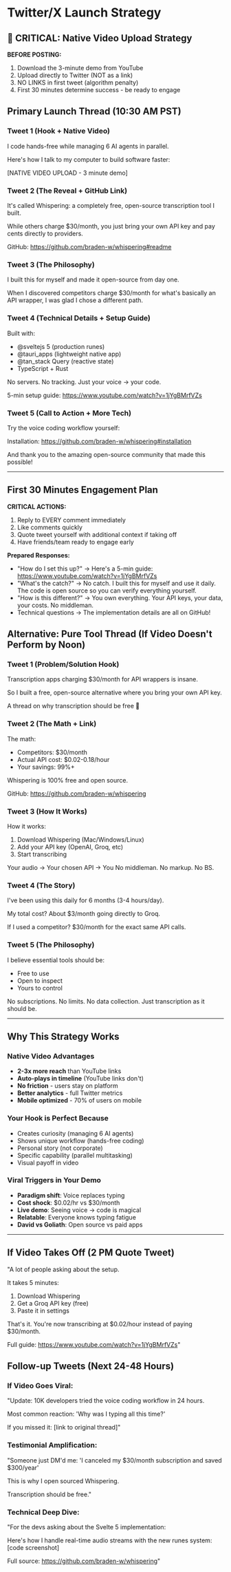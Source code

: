 # Twitter/X Launch Strategy

## 🚨 CRITICAL: Native Video Upload Strategy

**BEFORE POSTING:**
1. Download the 3-minute demo from YouTube
2. Upload directly to Twitter (NOT as a link)
3. NO LINKS in first tweet (algorithm penalty)
4. First 30 minutes determine success - be ready to engage

## Primary Launch Thread (10:30 AM PST)

### Tweet 1 (Hook + Native Video)
I code hands-free while managing 6 AI agents in parallel.

Here's how I talk to my computer to build software faster:

[NATIVE VIDEO UPLOAD - 3 minute demo]

### Tweet 2 (The Reveal + GitHub Link)
It's called Whispering: a completely free, open-source transcription tool I built.

While others charge $30/month, you just bring your own API key and pay cents directly to providers.

GitHub: https://github.com/braden-w/whispering#readme

### Tweet 3 (The Philosophy)
I built this for myself and made it open-source from day one.

When I discovered competitors charge $30/month for what's basically an API wrapper, I was glad I chose a different path.

### Tweet 4 (Technical Details + Setup Guide)
Built with:
- @sveltejs 5 (production runes)
- @tauri_apps (lightweight native app)
- @tan_stack Query (reactive state)
- TypeScript + Rust

No servers. No tracking. Just your voice → your code.

5-min setup guide: https://www.youtube.com/watch?v=1jYgBMrfVZs

### Tweet 5 (Call to Action + More Tech)
Try the voice coding workflow yourself:

Installation: https://github.com/braden-w/whispering#installation

And thank you to the amazing open-source community that made this possible!

---

## First 30 Minutes Engagement Plan

**CRITICAL ACTIONS:**
1. Reply to EVERY comment immediately
2. Like comments quickly
3. Quote tweet yourself with additional context if taking off
4. Have friends/team ready to engage early

**Prepared Responses:**
- "How do I set this up?" → Here's a 5-min guide: https://www.youtube.com/watch?v=1jYgBMrfVZs
- "What's the catch?" → No catch. I built this for myself and use it daily. The code is open source so you can verify everything yourself.
- "How is this different?" → You own everything. Your API keys, your data, your costs. No middleman.
- Technical questions → The implementation details are all on GitHub!

## Alternative: Pure Tool Thread (If Video Doesn't Perform by Noon)

### Tweet 1 (Problem/Solution Hook)
Transcription apps charging $30/month for API wrappers is insane.

So I built a free, open-source alternative where you bring your own API key.

A thread on why transcription should be free 🧵

### Tweet 2 (The Math + Link)
The math:
- Competitors: $30/month
- Actual API cost: $0.02-0.18/hour
- Your savings: 99%+

Whispering is 100% free and open source.

GitHub: https://github.com/braden-w/whispering

### Tweet 3 (How It Works)
How it works:
1. Download Whispering (Mac/Windows/Linux)
2. Add your API key (OpenAI, Groq, etc)
3. Start transcribing

Your audio → Your chosen API → You
No middleman. No markup. No BS.

### Tweet 4 (The Story)
I've been using this daily for 6 months (3-4 hours/day).

My total cost? About $3/month going directly to Groq.

If I used a competitor? $30/month for the exact same API calls.

### Tweet 5 (The Philosophy)
I believe essential tools should be:
- Free to use
- Open to inspect
- Yours to control

No subscriptions. No limits. No data collection.
Just transcription as it should be.

---

## Why This Strategy Works

### Native Video Advantages
- **2-3x more reach** than YouTube links
- **Auto-plays in timeline** (YouTube links don't)
- **No friction** - users stay on platform
- **Better analytics** - full Twitter metrics
- **Mobile optimized** - 70% of users on mobile

### Your Hook is Perfect Because
- Creates curiosity (managing 6 AI agents)
- Shows unique workflow (hands-free coding)
- Personal story (not corporate)
- Specific capability (parallel multitasking)
- Visual payoff in video

### Viral Triggers in Your Demo
- **Paradigm shift**: Voice replaces typing
- **Cost shock**: $0.02/hr vs $30/month
- **Live demo**: Seeing voice → code is magical
- **Relatable**: Everyone knows typing fatigue
- **David vs Goliath**: Open source vs paid apps

---

## If Video Takes Off (2 PM Quote Tweet)

"A lot of people asking about the setup.

It takes 5 minutes:
1. Download Whispering
2. Get a Groq API key (free)
3. Paste it in settings

That's it. You're now transcribing at $0.02/hour instead of paying $30/month.

Full guide: https://www.youtube.com/watch?v=1jYgBMrfVZs"

## Follow-up Tweets (Next 24-48 Hours)

### If Video Goes Viral:
"Update: 10K developers tried the voice coding workflow in 24 hours.

Most common reaction: 'Why was I typing all this time?'

If you missed it: [link to original thread]"

### Testimonial Amplification:
"Someone just DM'd me: 'I canceled my $30/month subscription and saved $300/year'

This is why I open sourced Whispering.

Transcription should be free."

### Technical Deep Dive:
"For the devs asking about the Svelte 5 implementation:

Here's how I handle real-time audio streams with the new runes system: [code screenshot]

Full source: https://github.com/braden-w/whispering"
